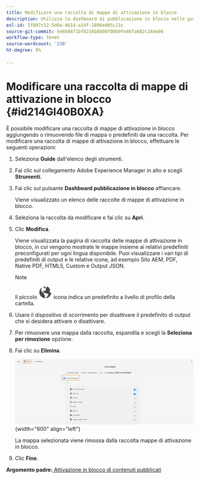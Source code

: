 ```yaml
---
title: Modificare una raccolta di mappe di attivazione in blocco
description: Utilizza la dashboard di pubblicazione in blocco nelle guide AEM. Scopri come modificare una raccolta di mappe di attivazione in blocco aggiungendo o rimuovendo file di mappa.
exl-id: 5f897c52-5d6e-4614-a14f-1806e085c21c
source-git-commit: 5e0584f1bf0216b8b00f00b9fe46fa682c244e08
workflow-type: tm+mt
source-wordcount: '230'
ht-degree: 0%

---
```


# Modificare una raccolta di mappe di attivazione in blocco {#id214GI40B0XA}

È possibile modificare una raccolta di mappe di attivazione in blocco aggiungendo o rimuovendo file di mappa o predefiniti da una raccolta. Per modificare una raccolta di mappe di attivazione in blocco, effettuare le seguenti operazioni:

1. Seleziona **Guide** dall&#39;elenco degli strumenti.

1. Fai clic sul collegamento Adobe Experience Manager in alto e scegli **Strumenti**.

1. Fai clic sul pulsante **Dashboard pubblicazione in blocco** affiancare.

   Viene visualizzato un elenco delle raccolte di mappe di attivazione in blocco.

1. Seleziona la raccolta da modificare e fai clic su **Apri**.

1. Clic **Modifica**.

   Viene visualizzata la pagina di raccolta delle mappe di attivazione in blocco, in cui vengono mostrate le mappe insieme ai relativi predefiniti preconfigurati per ogni lingua disponibile.
Puoi visualizzare i vari tipi di predefiniti di output e le relative icone, ad esempio Sito AEM, PDF, Native PDF, HTML5, Custom e Output JSON.

   >[!NOTE]
   >
   > Il piccolo ![](images/global-preset-icon.svg) icona indica un predefinito a livello di profilo della cartella.


1. Usare il dispositivo di scorrimento per disattivare il predefinito di output che si desidera attivare o disattivare.

1. Per rimuovere una mappa dalla raccolta, espandila e scegli la **Seleziona per rimozione** opzione.

1. Fai clic su **Elimina**.

   ![](images/bulk-activation-delete-map.png){width="600" align="left"}

   La mappa selezionata viene rimossa dalla raccolta mappe di attivazione in blocco.

1. Clic **Fine**.


**Argomento padre:**[ Attivazione in blocco di contenuti pubblicati](conf-bulk-activation.md)
